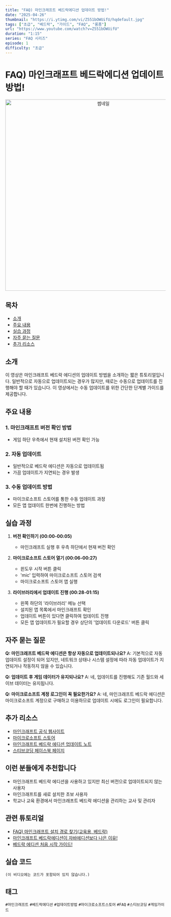 ```yaml
---
title: "FAQ) 마인크래프트 베드락에디션 업데이트 방법!"
date: "2025-04-26"
thumbnail: "https://i.ytimg.com/vi/Z551bOWUifU/hqdefault.jpg"
tags: ["초급", "베드락", "가이드", "FAQ", "롱폼"]
url: "https://www.youtube.com/watch?v=Z551bOWUifU"
duration: "1:15"
series: "FAQ 시리즈"
episode: 1
difficulty: "초급"
---
```


# FAQ) 마인크래프트 베드락에디션 업데이트 방법!

<div align="center">
<img src="https://i.ytimg.com/vi/Z551bOWUifU/hqdefault.jpg" alt="썸네일" width="600"/>
</div>

## 목차
- [소개](#소개)
- [주요 내용](#주요-내용)
- [실습 과정](#실습-과정)
- [자주 묻는 질문](#자주-묻는-질문)
- [추가 리소스](#추가-리소스)

## 소개
이 영상은 마인크래프트 베드락 에디션의 업데이트 방법을 소개하는 짧은 튜토리얼입니다. 일반적으로 자동으로 업데이트되는 경우가 많지만, 때로는 수동으로 업데이트를 진행해야 할 때가 있습니다. 이 영상에서는 수동 업데이트를 위한 간단한 단계별 가이드를 제공합니다.

## 주요 내용
### 1. 마인크래프트 버전 확인 방법
- 게임 하단 우측에서 현재 설치된 버전 확인 가능

### 2. 자동 업데이트
- 일반적으로 베드락 에디션은 자동으로 업데이트됨
- 가끔 업데이트가 지연되는 경우 발생

### 3. 수동 업데이트 방법
- 마이크로소프트 스토어를 통한 수동 업데이트 과정
- 모든 앱 업데이트 한번에 진행하는 방법

## 실습 과정
1. **버전 확인하기 (00:00-00:05)**
   - 마인크래프트 실행 후 우측 하단에서 현재 버전 확인

2. **마이크로소프트 스토어 열기 (00:06-00:27)**
   - 윈도우 시작 버튼 클릭
   - 'mic' 입력하여 마이크로소프트 스토어 검색
   - 마이크로소프트 스토어 앱 실행

3. **라이브러리에서 업데이트 진행 (00:28-01:15)**
   - 왼쪽 하단의 '라이브러리' 메뉴 선택
   - 설치된 앱 목록에서 마인크래프트 확인
   - 업데이트 버튼이 있다면 클릭하여 업데이트 진행
   - 모든 앱 업데이트가 필요할 경우 상단의 '업데이트 다운로드' 버튼 클릭

## 자주 묻는 질문
**Q: 마인크래프트 베드락 에디션은 항상 자동으로 업데이트되나요?**
A: 기본적으로 자동 업데이트 설정이 되어 있지만, 네트워크 상태나 시스템 설정에 따라 자동 업데이트가 지연되거나 작동하지 않을 수 있습니다.

**Q: 업데이트 후 게임 데이터가 유지되나요?**
A: 네, 업데이트를 진행해도 기존 월드와 세이브 데이터는 유지됩니다.

**Q: 마이크로소프트 계정 로그인이 꼭 필요한가요?**
A: 네, 마인크래프트 베드락 에디션은 마이크로소프트 계정으로 구매하고 이용하므로 업데이트 시에도 로그인이 필요합니다.

## 추가 리소스
- [마인크래프트 공식 웹사이트](https://www.minecraft.net/)
- [마이크로소프트 스토어](https://www.microsoft.com/store/)
- [마인크래프트 베드락 에디션 업데이트 노트](https://feedback.minecraft.net/hc/en-us/sections/360001185332-Release-Changelogs)
- [스티브코딩 페이스북 페이지](https://www.facebook.com/stvcoding/)

## 이런 분들에게 추천합니다
- 마인크래프트 베드락 에디션을 사용하고 있지만 최신 버전으로 업데이트되지 않는 사용자
- 마인크래프트를 새로 설치한 초보 사용자
- 학교나 교육 환경에서 마인크래프트 베드락 에디션을 관리하는 교사 및 관리자

## 관련 튜토리얼
- [FAQ) 마인크래프트 설치 경로 찾기(교육용, 베드락)](https://www.youtube.com/watch?v=...)
- [마인크래프트 베드락에디션이 자바에디션보다 나은 이유!](https://www.youtube.com/watch?v=...)
- [베드락 에디션 처음 시작 가이드!](https://www.youtube.com/watch?v=...)

## 실습 코드
```
(이 비디오에는 코드가 포함되어 있지 않습니다.)
```

## 태그
`#마인크래프트` `#베드락에디션` `#업데이트방법` `#마이크로소프트스토어` `#FAQ` `#스티브코딩` `#게임가이드`